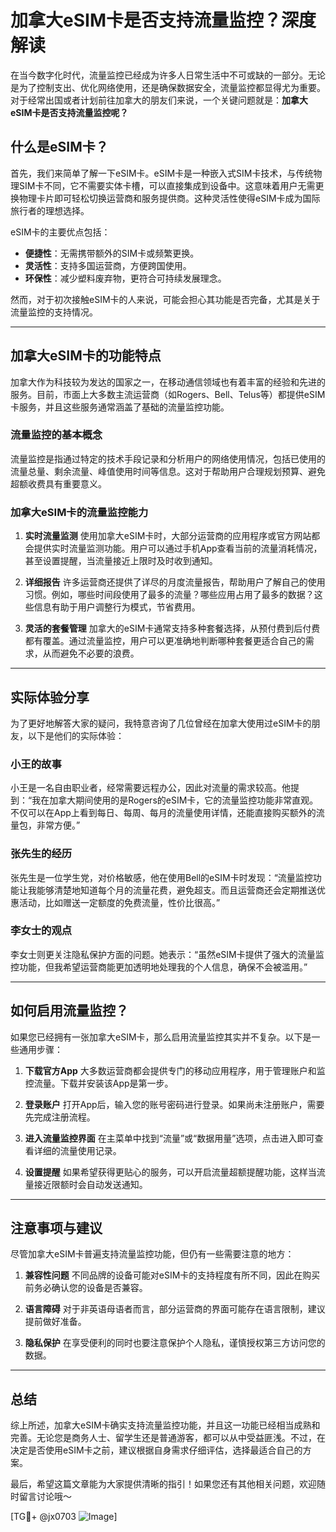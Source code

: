 # 加拿大eSIM卡是否支持流量监控？深度解读

在当今数字化时代，流量监控已经成为许多人日常生活中不可或缺的一部分。无论是为了控制支出、优化网络使用，还是确保数据安全，流量监控都显得尤为重要。对于经常出国或者计划前往加拿大的朋友们来说，一个关键问题就是：**加拿大eSIM卡是否支持流量监控呢？**

## 什么是eSIM卡？

首先，我们来简单了解一下eSIM卡。eSIM卡是一种嵌入式SIM卡技术，与传统物理SIM卡不同，它不需要实体卡槽，可以直接集成到设备中。这意味着用户无需更换物理卡片即可轻松切换运营商和服务提供商。这种灵活性使得eSIM卡成为国际旅行者的理想选择。

eSIM卡的主要优点包括：
- **便捷性**：无需携带额外的SIM卡或频繁更换。
- **灵活性**：支持多国运营商，方便跨国使用。
- **环保性**：减少塑料废弃物，更符合可持续发展理念。

然而，对于初次接触eSIM卡的人来说，可能会担心其功能是否完备，尤其是关于流量监控的支持情况。

---

## 加拿大eSIM卡的功能特点

加拿大作为科技较为发达的国家之一，在移动通信领域也有着丰富的经验和先进的服务。目前，市面上大多数主流运营商（如Rogers、Bell、Telus等）都提供eSIM卡服务，并且这些服务通常涵盖了基础的流量监控功能。

### 流量监控的基本概念

流量监控是指通过特定的技术手段记录和分析用户的网络使用情况，包括已使用的流量总量、剩余流量、峰值使用时间等信息。这对于帮助用户合理规划预算、避免超额收费具有重要意义。

### 加拿大eSIM卡的流量监控能力

1. **实时流量监测**
   使用加拿大eSIM卡时，大部分运营商的应用程序或官方网站都会提供实时流量监测功能。用户可以通过手机App查看当前的流量消耗情况，甚至设置提醒，当流量接近上限时及时收到通知。

2. **详细报告**
   许多运营商还提供了详尽的月度流量报告，帮助用户了解自己的使用习惯。例如，哪些时间段使用了最多的流量？哪些应用占用了最多的数据？这些信息有助于用户调整行为模式，节省费用。

3. **灵活的套餐管理**
   加拿大的eSIM卡通常支持多种套餐选择，从预付费到后付费都有覆盖。通过流量监控，用户可以更准确地判断哪种套餐更适合自己的需求，从而避免不必要的浪费。

---

## 实际体验分享

为了更好地解答大家的疑问，我特意咨询了几位曾经在加拿大使用过eSIM卡的朋友，以下是他们的实际体验：

### 小王的故事
小王是一名自由职业者，经常需要远程办公，因此对流量的需求较高。他提到：“我在加拿大期间使用的是Rogers的eSIM卡，它的流量监控功能非常直观。不仅可以在App上看到每日、每周、每月的流量使用详情，还能直接购买额外的流量包，非常方便。”

### 张先生的经历
张先生是一位学生党，对价格敏感，他在使用Bell的eSIM卡时发现：“流量监控功能让我能够清楚地知道每个月的流量花费，避免超支。而且运营商还会定期推送优惠活动，比如赠送一定额度的免费流量，性价比很高。”

### 李女士的观点
李女士则更关注隐私保护方面的问题。她表示：“虽然eSIM卡提供了强大的流量监控功能，但我希望运营商能更加透明地处理我的个人信息，确保不会被滥用。”

---

## 如何启用流量监控？

如果您已经拥有一张加拿大eSIM卡，那么启用流量监控其实并不复杂。以下是一些通用步骤：

1. **下载官方App**
   大多数运营商都会提供专门的移动应用程序，用于管理账户和监控流量。下载并安装该App是第一步。

2. **登录账户**
   打开App后，输入您的账号密码进行登录。如果尚未注册账户，需要先完成注册流程。

3. **进入流量监控界面**
   在主菜单中找到“流量”或“数据用量”选项，点击进入即可查看详细的流量使用记录。

4. **设置提醒**
   如果希望获得更贴心的服务，可以开启流量超额提醒功能，这样当流量接近限额时会自动发送通知。

---

## 注意事项与建议

尽管加拿大eSIM卡普遍支持流量监控功能，但仍有一些需要注意的地方：

1. **兼容性问题**
   不同品牌的设备可能对eSIM卡的支持程度有所不同，因此在购买前务必确认您的设备是否兼容。

2. **语言障碍**
   对于非英语母语者而言，部分运营商的界面可能存在语言限制，建议提前做好准备。

3. **隐私保护**
   在享受便利的同时也要注意保护个人隐私，谨慎授权第三方访问您的数据。

---

## 总结

综上所述，加拿大eSIM卡确实支持流量监控功能，并且这一功能已经相当成熟和完善。无论您是商务人士、留学生还是普通游客，都可以从中受益匪浅。不过，在决定是否使用eSIM卡之前，建议根据自身需求仔细评估，选择最适合自己的方案。

最后，希望这篇文章能为大家提供清晰的指引！如果您还有其他相关问题，欢迎随时留言讨论哦～ 

[TG💪+ @jx0703 ![Image](https://github.com/user-attachments/assets/dbca1d08-cadb-493c-b0ec-ad6f7a83f270)]